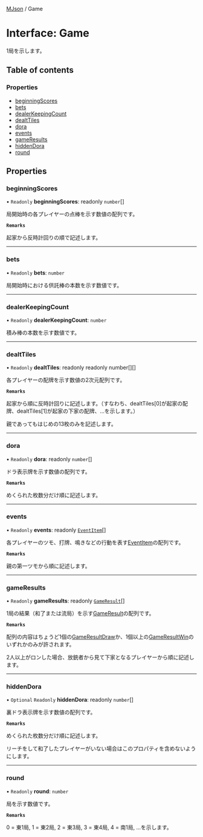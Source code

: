 [MJson](../modules.md) / Game

# Interface: Game

1局を示します。

## Table of contents

### Properties

- [beginningScores](Game.md#beginningscores)
- [bets](Game.md#bets)
- [dealerKeepingCount](Game.md#dealerkeepingcount)
- [dealtTiles](Game.md#dealttiles)
- [dora](Game.md#dora)
- [events](Game.md#events)
- [gameResults](Game.md#gameresults)
- [hiddenDora](Game.md#hiddendora)
- [round](Game.md#round)

## Properties

### beginningScores

• `Readonly` **beginningScores**: readonly `number`[]

局開始時の各プレイヤーの点棒を示す数値の配列です。

**`Remarks`**

起家から反時計回りの順で記述します。

___

### bets

• `Readonly` **bets**: `number`

局開始時における供託棒の本数を示す数値です。

___

### dealerKeepingCount

• `Readonly` **dealerKeepingCount**: `number`

積み棒の本数を示す数値です。

___

### dealtTiles

• `Readonly` **dealtTiles**: readonly readonly number[][]

各プレイヤーの配牌を示す数値の2次元配列です。

**`Remarks`**

起家から順に反時計回りに記述します。（すなわち、dealtTiles[0]が起家の配牌、dealtTiles[1]が起家の下家の配牌、...を示します。）

親であってもはじめの13枚のみを記述します。

___

### dora

• `Readonly` **dora**: readonly `number`[]

ドラ表示牌を示す数値の配列です。

**`Remarks`**

めくられた枚数分だけ順に記述します。

___

### events

• `Readonly` **events**: readonly [`EventItem`](../modules.md#eventitem)[]

各プレイヤーのツモ、打牌、鳴きなどの行動を表す[EventItem](../modules.md#eventitem)の配列です。

**`Remarks`**

親の第一ツモから順に記述します。

___

### gameResults

• `Readonly` **gameResults**: readonly [`GameResult`](../modules.md#gameresult)[]

1局の結果（和了または流局）を示す[GameResult](../modules.md#gameresult)の配列です。

**`Remarks`**

配列の内容はちょうど1個の[GameResultDraw](GameResultDraw.md)か、1個以上の[GameResultWin](GameResultWin.md)のいずれかのみが許されます。

2人以上がロンした場合、放銃者から見て下家となるプレイヤーから順に記述します。

___

### hiddenDora

• `Optional` `Readonly` **hiddenDora**: readonly `number`[]

裏ドラ表示牌を示す数値の配列です。

**`Remarks`**

めくられた枚数分だけ順に記述します。

リーチをして和了したプレイヤーがいない場合はこのプロパティを含めないようにします。

___

### round

• `Readonly` **round**: `number`

局を示す数値です。

**`Remarks`**

0 = 東1局, 1 = 東2局, 2 = 東3局, 3 = 東4局, 4 = 南1局, ...を示します。
